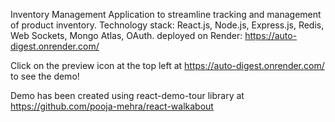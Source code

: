 
Inventory Management Application to streamline tracking and management of product inventory. Technology stack: React.js, Node.js, Express.js, Redis, Web Sockets, Mongo Atlas, OAuth. deployed on Render: https://auto-digest.onrender.com/

Click on the preview icon at the top left at https://auto-digest.onrender.com/ to see the demo!

Demo has been created using react-demo-tour library at https://github.com/pooja-mehra/react-walkabout
